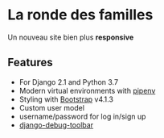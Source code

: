 # La ronde des familles

Un nouveau site bien plus __responsive__


## Features

- For Django 2.1 and Python 3.7
- Modern virtual environments with [pipenv](https://github.com/pypa/pipenv)
- Styling with [Bootstrap](https://github.com/twbs/bootstrap) v4.1.3
- Custom user model
- username/password for log in/sign up
- [django-debug-toolbar](https://github.com/jazzband/django-debug-toolbar)



